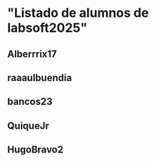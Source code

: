 # "Listado de alumnos de labsoft2025" 
## Alberrrix17
## raaaulbuendia
## bancos23
## QuiqueJr
## HugoBravo2